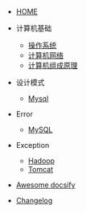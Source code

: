 - [HOME](/)

- 计算机基础
  - [操作系统](/操作系统.md)
  - [计算机网络](/计算机网络.md)
  - [计算机组成原理](/计算机组成原理.md)

- 设计模式
  - [Mysql](/Pattern-Model/单例模式.md)

- Error
  - [MySQL](/Error/MySQL.md)

- Exception
  - [Hadoop](/Exception/Hadoop.md)
  - [Tomcat](/Exception/Tomcat.md)

- [Awesome docsify](awesome.md)
- [Changelog](changelog.md)
